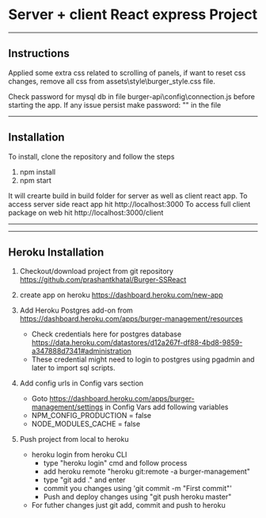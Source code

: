 # Server + client React express Project

***

## Instructions
Applied some extra css related to scrolling of panels, if want to reset css changes, remove all css from assets\style\burger_style.css file.

Check password for mysql db in file burger-api\config\connection.js before starting the app. If any issue persist make password: "" in the file  

***

## Installation

To install, clone the repository and follow the steps 
1. npm install
2. npm start 

It will crearte build in build folder for server as well as client react app.
To access server side react app hit http://localhost:3000 
To access full client package on web hit  http://localhost:3000/client

***
***
## Heroku Installation 

1. Checkout/download project from git repository https://github.com/prashantkhatal/Burger-SSReact
2. create app on heroku https://dashboard.heroku.com/new-app
3. Add Heroku Postgres add-on from https://dashboard.heroku.com/apps/burger-management/resources
	- Check credentials here for postgres database https://data.heroku.com/datastores/d12a267f-df88-4bd8-9859-a347888d7341#administration
	- These credential might need to login to postgres using pgadmin and later to import sql scripts.

4. Add config urls in Config vars section 
	- Goto https://dashboard.heroku.com/apps/burger-management/settings in Config Vars add following variables 
	- NPM_CONFIG_PRODUCTION = false
	- NODE_MODULES_CACHE = false

5. Push project from local to heroku 
	- heroku login from heroku CLI
		- type "heroku login" cmd and follow process
		- add heroku remote "heroku git:remote -a burger-management"
		- type "git add ." and enter
		- commit you changes using 'git commit -m "First commit"'
		- Push and deploy changes using "git push heroku master"
    - For futher changes just git add, commit and push to heroku
